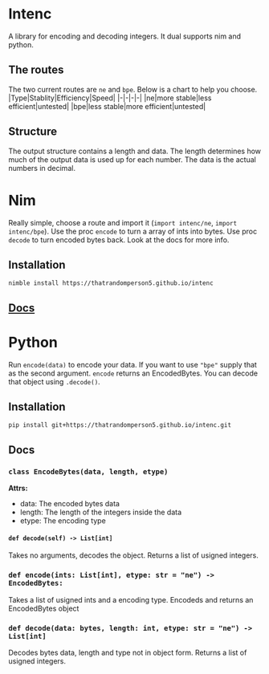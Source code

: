 # Intenc
A library for encoding and decoding integers. It dual supports nim and python.
## The routes
The two current routes are `ne` and `bpe`. Below is a chart to help you choose.
|Type|Stablity|Efficiency|Speed|
|-|-|-|-|
|ne|more stable|less efficient|untested|
|bpe|less stable|more efficient|untested|
## Structure
The output structure contains a length and data. The length determines how much of the output data is used up for each number. The data is the actual numbers in decimal.
# Nim
Really simple, choose a route and import it (`import intenc/ne`, `import intenc/bpe`). Use the proc `encode` to turn a array of ints into bytes. Use proc `decode` to turn encoded bytes back. Look at the docs for more info.
## Installation
```
nimble install https://thatrandomperson5.github.io/intenc
```
## [Docs](https://thatrandomperson5.github.io/intenc/intenc.html)

# Python
Run `encode(data)` to encode your data. If you want to use `"bpe"` supply that as the second argument. `encode` returns an EncodedBytes. You can decode that object using `.decode()`.
## Installation
```
pip install git+https://thatrandomperson5.github.io/intenc.git
```
## Docs
### `class EncodeBytes(data, length, etype)`
**Attrs:**
- data: The encoded bytes data
- length: The length of the integers inside the data
- etype: The encoding type
#### `def decode(self) -> List[int]`
Takes no arguments, decodes the object. Returns a list of usigned integers.

### `def encode(ints: List[int], etype: str = "ne") -> EncodedBytes:`
Takes a list of usigned ints and a encoding type. Encodeds and returns an EncodedBytes object
### `def decode(data: bytes, length: int, etype: str = "ne") -> List[int]`
Decodes bytes data, length and type not in object form. Returns a list of usigned integers.
